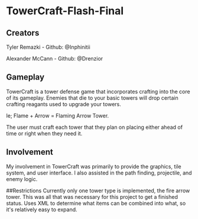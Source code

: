 # TowerCraft-Flash-Final

## Creators
Tyler Remazki - Github: @Inphinitii

Alexander McCann - Github: @Drenzior 

## Gameplay
TowerCraft is a tower defense game that incorporates crafting into the core of its gameplay. 
Enemies that die to your basic towers will drop certain crafting reagants used to upgrade your towers.

Ie; Flame + Arrow = Flaming Arrow Tower. 

The user must craft each tower that they plan on placing either ahead of time or right when they need it.

## Involvement
My involvement in TowerCraft was primarily to provide the graphics, tile system, and user interface.
I also assisted in the path finding, projectile, and enemy logic. 

##Restrictions
Currently only one tower type is implemented, the fire arrow tower.
This was all that was necessary for this project to get a finished status.
Uses XML to determine what items can be combined into what, so it's relatively easy to expand. 
